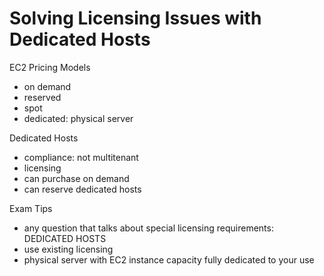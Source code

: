 # Solving Licensing Issues with Dedicated Hosts

EC2 Pricing Models
- on demand
- reserved
- spot
- dedicated: physical server 

Dedicated Hosts
- compliance: not multitenant
- licensing
- can purchase on demand
- can reserve dedicated hosts

Exam Tips
- any question that talks about special licensing requirements: DEDICATED HOSTS
- use existing licensing
- physical server with EC2 instance capacity fully dedicated to your use